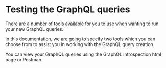 # Testing the GraphQL queries

There are a number of tools available for you to use when wanting to run your new GraphQL queries.

In this documentation, we are going to specify two tools which you can choose from to assist you in working with the GraphQL query creation.

You can view your GraphQL queries using the GraphQL introspection html page or Postman.
